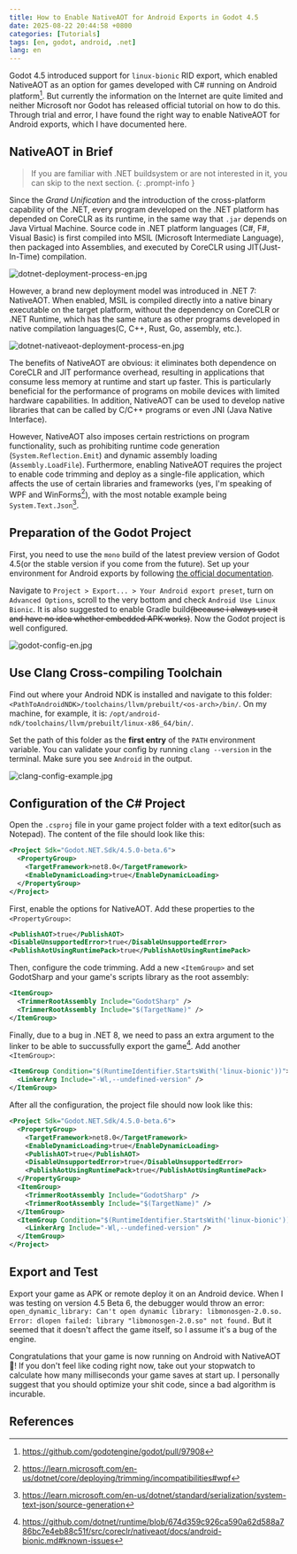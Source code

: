 ```yaml
---
title: How to Enable NativeAOT for Android Exports in Godot 4.5
date: 2025-08-22 20:44:58 +0800
categories: [Tutorials]
tags: [en, godot, android, .net]
lang: en
---
```


Godot 4.5 introduced support for `linux-bionic` RID export, which enabled NativeAOT as an option for games developed with C# running on Android platform[^1]. But currently the information on the Internet are quite limited and neither Microsoft nor Godot has released official tutorial on how to do this. Through trial and error, I have found the right way to enable NativeAOT for Android exports, which I have documented here.

## NativeAOT in Brief

<!--prettier-ignore-start-->
> If you are familiar with .NET buildsystem or are not interested in it, you can skip to the next section.
{: .prompt-info }
<!--prettier-ignore-end-->

Since the *Grand Unification* and the introduction of the cross-platform capability of the .NET, every program developed on the .NET platform has depended on CoreCLR as its runtime, in the same way that `.jar` depends on Java Virtual Machine. Source code in .NET platform languages (C#, F#, Visual Basic) is first compiled into MSIL (Microsoft Intermediate Language), then packaged into Assemblies, and executed by CoreCLR using JIT(Just-In-Time) compilation.

![dotnet-deployment-process-en.jpg](https://static.robomico.cn/posts/godot-nativeaot-on-android/dotnet-deployment-process-en.jpg)

However, a brand new deployment model was introduced in .NET 7: NativeAOT. When enabled, MSIL is compiled directly into a native binary executable on the target platform, without the dependency on CoreCLR or .NET Runtime, which has the same nature as other programs developed in native compilation languages(C, C++, Rust, Go, assembly, etc.).

![dotnet-nativeaot-deployment-process-en.jpg](https://static.robomico.cn/posts/godot-nativeaot-on-android/dotnet-nativeaot-deployment-process-en.jpg)

The benefits of NativeAOT are obvious: it eliminates both dependence on CoreCLR and JIT performance overhead, resulting in applications that consume less memory at runtime and start up faster. This is particularly beneficial for the performance of programs on mobile devices with limited hardware capabilities. In addition, NativeAOT can be used to develop native libraries that can be called by C/C++ programs or even JNI (Java Native Interface).

However, NativeAOT also imposes certain restrictions on program functionality, such as prohibiting runtime code generation (`System.Reflection.Emit`) and dynamic assembly loading (`Assembly.LoadFile`). Furthermore, enabling NativeAOT requires the project to enable code trimming and deploy as a single-file application, which affects the use of certain libraries and frameworks (yes, I'm speaking of WPF and WinForms[^2]), with the most notable example being `System.Text.Json`[^3].

## Preparation of the Godot Project

First, you need to use the `mono` build of the latest preview version of Godot 4.5(or the stable version if you come from the future). Set up your environment for Android exports by following [the official documentation](https://docs.godotengine.org/en/stable/tutorials/export/exporting_for_android.html).

Navigate to `Project > Export... > Your Android export preset`, turn on `Advanced Options`, scroll to the very bottom and check `Android Use Linux Bionic`. It is also suggested to enable Gradle build~~(because i always use it and have no idea whether embedded APK works)~~. Now the Godot project is well configured.

![godot-config-en.jpg](https://static.robomico.cn/posts/godot-nativeaot-on-android/godot-config-en.jpg)

## Use Clang Cross-compiling Toolchain

Find out where your Android NDK is installed and navigate to this folder: `<PathToAndroidNDK>/toolchains/llvm/prebuilt/<os-arch>/bin/`. On my machine, for example, it is: `/opt/android-ndk/toolchains/llvm/prebuilt/linux-x86_64/bin/`.

Set the path of this folder as the **first entry** of the `PATH` environment variable. You can validate your config by running `clang --version` in the terminal. Make sure you see `Android` in the output.

![clang-config-example.jpg](https://static.robomico.cn/posts/godot-nativeaot-on-android/clang-config-example.jpg)

## Configuration of the C# Project

Open the `.csproj` file in your game project folder with a text editor(such as Notepad). The content of the file should look like this:

```xml
<Project Sdk="Godot.NET.Sdk/4.5.0-beta.6">
  <PropertyGroup>
    <TargetFramework>net8.0</TargetFramework>
    <EnableDynamicLoading>true</EnableDynamicLoading>
  </PropertyGroup>
</Project>
```

First, enable the options for NativeAOT. Add these properties to the `<PropertyGroup>`:

```xml
<PublishAOT>true</PublishAOT>
<DisableUnsupportedError>true</DisableUnsupportedError>
<PublishAotUsingRuntimePack>true</PublishAotUsingRuntimePack>
```

Then, configure the code trimming. Add a new `<ItemGroup>` and set GodotSharp and your game's scripts library as the root assembly:

```xml
<ItemGroup>
  <TrimmerRootAssembly Include="GodotSharp" />
  <TrimmerRootAssembly Include="$(TargetName)" />
</ItemGroup>
```

Finally, due to a bug in .NET 8, we need to pass an extra argument to the linker to be able to succussfully export the game[^4]. Add another `<ItemGroup>`:

```xml
<ItemGroup Condition="$(RuntimeIdentifier.StartsWith('linux-bionic'))">
  <LinkerArg Include="-Wl,--undefined-version" />
</ItemGroup>
```

After all the configuration, the project file should now look like this:

```xml
<Project Sdk="Godot.NET.Sdk/4.5.0-beta.6">
  <PropertyGroup>
    <TargetFramework>net8.0</TargetFramework>
    <EnableDynamicLoading>true</EnableDynamicLoading>
    <PublishAOT>true</PublishAOT>
    <DisableUnsupportedError>true</DisableUnsupportedError>
    <PublishAotUsingRuntimePack>true</PublishAotUsingRuntimePack>
  </PropertyGroup>
  <ItemGroup>
    <TrimmerRootAssembly Include="GodotSharp" />
    <TrimmerRootAssembly Include="$(TargetName)" />
  </ItemGroup>
  <ItemGroup Condition="$(RuntimeIdentifier.StartsWith('linux-bionic'))">
    <LinkerArg Include="-Wl,--undefined-version" />
  </ItemGroup>
</Project>
```

## Export and Test

Export your game as APK or remote deploy it on an Android device. When I was testing on version 4.5 Beta 6, the debugger would throw an error: `open_dynamic_library: Can't open dynamic library: libmonosgen-2.0.so. Error: dlopen failed: library "libmonosgen-2.0.so" not found.` But it seemed that it doesn't affect the game itself, so I assume it's a bug of the engine.

Congratulations that your game is now running on Android with NativeAOT🎉! If you don't feel like coding right now, take out your stopwatch to calculate how many milliseconds your game saves at start up. I personally suggest that you should optimize your shit code, since a bad algorithm is incurable.

## References

[^1]: <https://github.com/godotengine/godot/pull/97908>
[^2]: <https://learn.microsoft.com/en-us/dotnet/core/deploying/trimming/incompatibilities#wpf>
[^3]: <https://learn.microsoft.com/en-us/dotnet/standard/serialization/system-text-json/source-generation>
[^4]: <https://github.com/dotnet/runtime/blob/674d359c926ca590a62d588a786bc7e4eb88c51f/src/coreclr/nativeaot/docs/android-bionic.md#known-issues>
